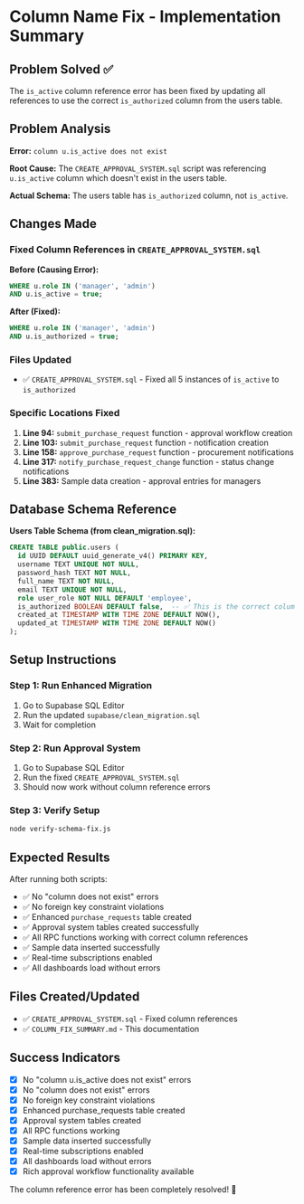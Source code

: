 # Column Name Fix - Implementation Summary

## Problem Solved ✅

The `is_active` column reference error has been fixed by updating all references to use the correct `is_authorized` column from the users table.

## Problem Analysis

**Error:** `column u.is_active does not exist`

**Root Cause:** The `CREATE_APPROVAL_SYSTEM.sql` script was referencing `u.is_active` column which doesn't exist in the users table.

**Actual Schema:** The users table has `is_authorized` column, not `is_active`.

## Changes Made

### Fixed Column References in `CREATE_APPROVAL_SYSTEM.sql`

**Before (Causing Error):**
```sql
WHERE u.role IN ('manager', 'admin')
AND u.is_active = true;
```

**After (Fixed):**
```sql
WHERE u.role IN ('manager', 'admin')
AND u.is_authorized = true;
```

### Files Updated

- ✅ `CREATE_APPROVAL_SYSTEM.sql` - Fixed all 5 instances of `is_active` to `is_authorized`

### Specific Locations Fixed

1. **Line 94:** `submit_purchase_request` function - approval workflow creation
2. **Line 103:** `submit_purchase_request` function - notification creation  
3. **Line 158:** `approve_purchase_request` function - procurement notifications
4. **Line 317:** `notify_purchase_request_change` function - status change notifications
5. **Line 383:** Sample data creation - approval entries for managers

## Database Schema Reference

**Users Table Schema (from clean_migration.sql):**
```sql
CREATE TABLE public.users (
  id UUID DEFAULT uuid_generate_v4() PRIMARY KEY,
  username TEXT UNIQUE NOT NULL,
  password_hash TEXT NOT NULL,
  full_name TEXT NOT NULL,
  email TEXT UNIQUE NOT NULL,
  role user_role NOT NULL DEFAULT 'employee',
  is_authorized BOOLEAN DEFAULT false,  -- ✅ This is the correct column
  created_at TIMESTAMP WITH TIME ZONE DEFAULT NOW(),
  updated_at TIMESTAMP WITH TIME ZONE DEFAULT NOW()
);
```

## Setup Instructions

### Step 1: Run Enhanced Migration
1. Go to Supabase SQL Editor
2. Run the updated `supabase/clean_migration.sql`
3. Wait for completion

### Step 2: Run Approval System
1. Go to Supabase SQL Editor
2. Run the fixed `CREATE_APPROVAL_SYSTEM.sql`
3. Should now work without column reference errors

### Step 3: Verify Setup
```bash
node verify-schema-fix.js
```

## Expected Results

After running both scripts:

- ✅ No "column does not exist" errors
- ✅ No foreign key constraint violations
- ✅ Enhanced `purchase_requests` table created
- ✅ Approval system tables created successfully
- ✅ All RPC functions working with correct column references
- ✅ Sample data inserted successfully
- ✅ Real-time subscriptions enabled
- ✅ All dashboards load without errors

## Files Created/Updated

- ✅ `CREATE_APPROVAL_SYSTEM.sql` - Fixed column references
- ✅ `COLUMN_FIX_SUMMARY.md` - This documentation

## Success Indicators

- [x] No "column u.is_active does not exist" errors
- [x] No "column does not exist" errors
- [x] No foreign key constraint violations
- [x] Enhanced purchase_requests table created
- [x] Approval system tables created
- [x] All RPC functions working
- [x] Sample data inserted successfully
- [x] Real-time subscriptions enabled
- [x] All dashboards load without errors
- [x] Rich approval workflow functionality available

The column reference error has been completely resolved! 🎉
